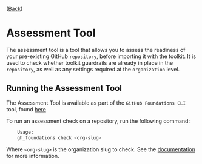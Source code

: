([Back](../README.md#included-tools))

# Assessment Tool

The assessment tool is a tool that allows you to assess the readiness of your pre-existing GitHub `repository`, before importing it with the toolkit.
It is used to check whether toolkit guardrails are already in place in the `repository`, as well as any settings required at the `organization` level.

## Running the Assessment Tool

The Assessment Tool is available as part of the `GitHub Foundations CLI` tool, found [here](https://github.com/FociSolutions/github-foundations-cli/releases)

To run an assessment check on a repository, run the following command:

```bash
    Usage:
    gh_foundations check <org-slug>
```

Where `<org-slug>` is the organization slug to check. See the [documentation](https://github.com/FociSolutions/github-foundations-cli/blob/main/README.md#check) for more information.
